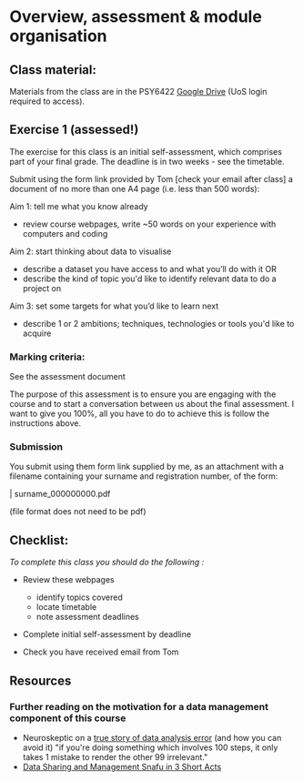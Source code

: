 # Overview, assessment & module organisation

## Class material:
  
Materials from the class are in the PSY6422 [Google Drive](https://drive.google.com/drive/folders/1c0GOBwwbaxiVcyZKr7QKcZOG6i-_d7by?usp=sharing) (UoS login required to access). 

## Exercise 1 (assessed!)

The exercise for this class is an initial self-assessment, which comprises part of your final grade. The deadline is in two weeks - see the timetable.

Submit using the form link provided by Tom [check your email after class] a document of no more than one A4 page (i.e. less than 500 words):

Aim 1: tell me what you know already  

 * review course webpages, write ~50 words on your experience with computers and coding

Aim 2: start thinking about data to visualise  

 * describe a dataset you have access to and what you’ll do with it OR  
 * describe the kind of topic you'd like to identify relevant data to do a project on

Aim 3: set some targets for what you’d like to learn next  

 * describe 1 or 2 ambitions; techniques, technologies or tools you'd like to acquire

### Marking criteria: 

See the assessment document

The purpose of this assessment is to ensure you are engaging with the course and to start a conversation between us about the final assessment. I want to give you 100%, all you have to do to achieve this is follow the instructions above.


### Submission

You submit using them form link supplied by me, as an attachment with a filename containing your surname and registration number, of the form:

|     surname_000000000.pdf

(file format does not need to be pdf)




## Checklist:

*To complete this class you should do the following :*

* Review these webpages
  * identify topics covered
  * locate timetable
  * note assessment deadlines

* Complete initial self-assessment by deadline

* Check you have received email from Tom
  

## Resources

### Further reading on the motivation for a data management component of this course

* Neuroskeptic on a [true story of data analysis error](http://neuroskeptic.blogspot.com/2011/04/tufnel-effect.html) (and how you can avoid it) "if you're doing something which involves 100 steps, it only takes 1 mistake to render the other 99 irrelevant."
* [Data Sharing and Management Snafu in 3 Short Acts](https://www.youtube.com/watch?v=66oNv_DJuPc)


